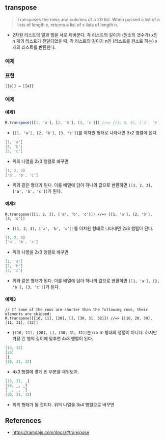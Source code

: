 ## transpose
> Transposes the rows and columns of a 2D list. When passed a list of n lists of length x, returns a list of x lists of length n.
- 2차원 리스트의 열과 행을 서로 뒤바꾼다. 각 리스트의 길이가 (원소의 갯수가) x인 n 개의 리스트가 전달되었을 때, 각 리스트의 길이가 n인 (리스트를 원소로 하는) x개의 리스트를 반환한다.

### 예제

### 표현
```
[[a]] → [[a]]
```

### 예제

#### 예제1
```js
R.transpose([[1, 'a'], [2, 'b'], [3, 'c']]) //=> [[1, 2, 3], ['a', 'b', 'c']]
```
- `[[1, 'a'], [2, 'b'], [3, 'c']]`를 이차원 형태로 나타내면 3x2 행렬이 된다.
```js
[1, 'a']
[2, 'b']
[3, 'c']
```
- 위의 나열을 2x3 행렬로 바꾸면
```js
[1, 2, 3]
['a', 'b', 'c']
```
- 위와 같은 형태가 된다.  이를 배열에 담아 하나의 값으로 반환하면 `[[1, 2, 3], ['a', 'b', 'c']]`가 된다.

#### 예제2
```
R.transpose([[1, 2, 3], ['a', 'b', 'c']]) //=> [[1, 'a'], [2, 'b'], [3, 'c']]
```
- `[[1, 2, 3], ['a', 'b', 'c']]`를 이차원 형태로 나타내면 2x3 행렬이 된다.
```js
[1, 2, 3]
['a', 'b', 'c']
```
- 위의 나열을 2x3 행렬로 바꾸면
```js
[1, 'a']
[2, 'b']
[3, 'c']
```
- 위와 같은 형태가 된다. 이를 배열에 담아 하나의 값으로 반환하면 `[[1, 'a'], [2, 'b'], [3, 'c']]`가 된다.

#### 예제3
```
// If some of the rows are shorter than the following rows, their elements are skipped:
R.transpose([[10, 11], [20], [], [30, 31, 32]]) //=> [[10, 20, 30], [11, 31], [32]]
```
- `[[10, 11], [20], [], [30, 31, 32]]`는 n x m 형태의 행렬이 아니다. 하지만 가장 긴 행의 길이에 맞추면 4x3 행렬이 된다.
```js
[10, 11]
[20]
[]
[30, 31, 32]
```
- 4x3 행렬에 맞게 빈 부분을 채워보자.
```js
[10, 11, _]
[20, _, _]
[ _, _, _]
[30, 31, 32]
```
- 위의 형태가 될 것이다. 위의 나열을 3x4 행렬으로 바꾸면


## References
- https://ramdajs.com/docs/#transpose
